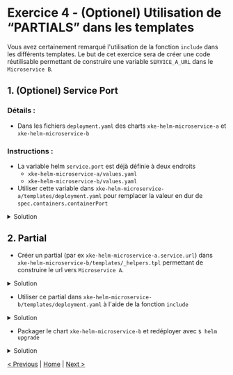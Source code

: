# Exercice 4 - (Optionel) Utilisation de “PARTIALS” dans les templates

Vous avez certainement remarqué l'utilisation de la fonction `include` dans les différents templates.
Le but de cet exercice sera de créer une code réutilisable permettant de construire une variable `SERVICE_A_URL` dans le `Microservice B`.

## 1. (Optionel) Service Port

### Détails :

* Dans les fichiers `deployment.yaml` des charts `xke-helm-microservice-a` et `xke-helm-microservice-b`   

### Instructions :
* La variable helm `service.port` est déjà définie à deux endroits
    * `xke-helm-microservice-a/values.yaml` 
    * `xke-helm-microservice-b/values.yaml`
* Utiliser cette variable dans `xke-helm-microservice-a/templates/deployment.yaml` pour remplacer la valeur en dur de `spec.containers.containerPort`

<details><summary>Solution</summary>
<p>

Fichiers `xke-helm-microservice-a/templates/deployment.yaml` et `xke-helm-microservice-b/templates/deployment.yaml`

```yaml
    ...
    
    spec:
      containers:
          ports:
            - name: http
              containerPort: {{ .Values.service.port }}
    
    ...
```

</p>
</details>

## 2. Partial

* Créer un partial (par ex `xke-helm-microservice-a.service.url`) dans `xke-helm-microservice-b/templates/_helpers.tpl` permettant de construire le url vers `Microservice A`.  

<details><summary>Solution</summary>
<p>

Fichier `xke-helm-microservice-b/templates/_helpers.tpl`

```yaml
...

{{/*
  Defines the url of "Microservice A"
*/}}
{{- define "xke-helm-microservice-a.service.url" -}}
    {{- $host := printf "%s-%s" .Release.Name "xke-helm-microservice-a" -}}
    {{- $port := default "9081" .Values.microservice.a.port -}}
    {{- printf "http://%s:%s" $host $port | trunc 63 | trimSuffix "-" -}}
{{- end -}}

...
```

Fichier `xke-helm-microservice-b/values.tpl`
```yaml
...
microservice:
  a:
    port: 9081
...
```

</p>
</details>

* Utiliser ce partial dans `xke-helm-microservice-b/templates/deployment.yaml` à l'aide de la fonction `include`

<details><summary>Solution</summary>
<p>

Fichier `xke-helm-microservice-b/templates/deployment.yaml`

```yaml
    value: "{{ include "xke-helm-microservice-a.service.url" . }}"
```
</p>
</details>
 
* Packager le chart `xke-helm-microservice-b` et redéployer avec `$ helm upgrade`

<details><summary>Solution</summary>
<p>

```sh
$ helm package xke-helm-microservice-b
$ helm dep up xke-helm-parent
$ helm upgrade <relase name> xke-helm-parent
```

</p>
</details>

[< Previous](ex3-parent-chart.md) | [Home](README.md) | [Next >](ex5-mongodb-cluster.md)
